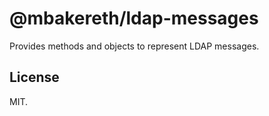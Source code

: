 # @mbakereth/ldap-messages

Provides methods and objects to represent LDAP messages.

## License

MIT.
